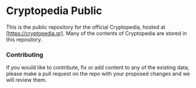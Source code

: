 # Cryptopedia Public

This is the public repository for the official Cryptopedia, hosted at [https://cryptopedia.gr]. Many of the contents of Cryptopedia are stored in this repository.

### Contributing

If you would like to contribute, fix or add content to any of the existing data, please make a pull request on the repo with your proposed changes and we will review them.

